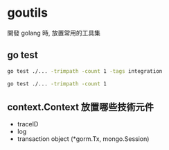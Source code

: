 # goutils

開發 golang 時, 放置常用的工具集

## go test

```bash
go test ./... -trimpath -count 1 -tags integration

go test ./... -trimpath -count 1
```

## context.Context 放置哪些技術元件

- traceID
- log
- transaction object (*gorm.Tx, mongo.Session)

